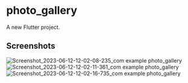 # photo_gallery

A new Flutter project.

## Screenshots

![Screenshot_2023-06-12-12-02-08-235_com example photo_gallery](https://github.com/taslims-code/photo_gallery/assets/63874350/e3a66ea2-6cc7-4215-8324-ab789e236a68)
![Screenshot_2023-06-12-12-02-11-361_com example photo_gallery](https://github.com/taslims-code/photo_gallery/assets/63874350/22e5834e-a1e2-4d5b-943d-8554284d1a91)
![Screenshot_2023-06-12-12-02-16-735_com example photo_gallery](https://github.com/taslims-code/photo_gallery/assets/63874350/acc74b3e-d2f1-4ad5-93e1-55a3e9400e98)
